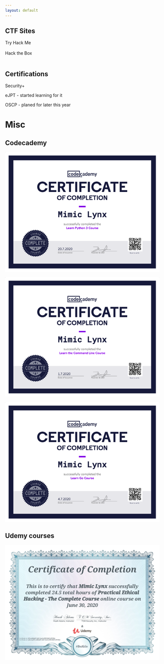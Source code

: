 ```yaml
---
layout: default
---
```

## CTF Sites

<dl>
<dt>Try Hack Me</dt>
<br>
<dd><script src="https://tryhackme.com/badge/68342"></script></dd>
<dt>Hack the Box</dt>
<br>
<dd><script src="https://www.hackthebox.eu/badge/326651"></script></dd>
</dl>

## Certifications

Security+

eJPT - started learning for it

OSCP - planed for later this year

# Misc

## Codecademy 
![python3](assets/img/codecademy_python3.png)

![bash](assets/img/Codecademy_bash.png)

![go](assets/img/Codecademy_go.png)

## Udemy courses

![hacking101](assets/img/UC-acfb4a81-2a21-4caf-af39-2fa61a10104a.jpg)
